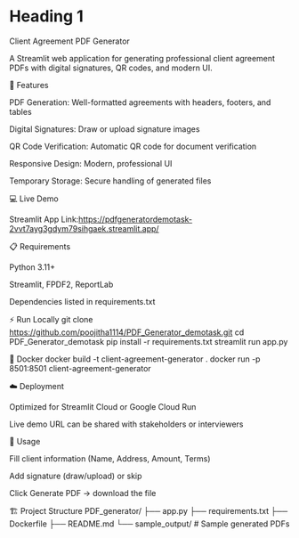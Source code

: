 # Heading 1 
Client Agreement PDF Generator

A Streamlit web application for generating professional client agreement PDFs with digital signatures, QR codes, and modern UI.

🚀 Features

PDF Generation: Well-formatted agreements with headers, footers, and tables

Digital Signatures: Draw or upload signature images

QR Code Verification: Automatic QR code for document verification

Responsive Design: Modern, professional UI

Temporary Storage: Secure handling of generated files

💻 Live Demo

Streamlit App Link:https://pdfgeneratordemotask-2vvt7ayg3gdym79sihgaek.streamlit.app/

📋 Requirements

Python 3.11+

Streamlit, FPDF2, ReportLab

Dependencies listed in requirements.txt

⚡ Run Locally
git clone https://github.com/poojitha1114/PDF_Generator_demotask.git
cd PDF_Generator_demotask
pip install -r requirements.txt
streamlit run app.py

🐳 Docker
docker build -t client-agreement-generator .
docker run -p 8501:8501 client-agreement-generator

☁️ Deployment

Optimized for Streamlit Cloud or Google Cloud Run

Live demo URL can be shared with stakeholders or interviewers

📄 Usage

Fill client information (Name, Address, Amount, Terms)

Add signature (draw/upload) or skip

Click Generate PDF → download the file

🏗️ Project Structure
PDF_generator/
├── app.py
├── requirements.txt
├── Dockerfile
├── README.md
└── sample_output/  # Sample generated PDFs
